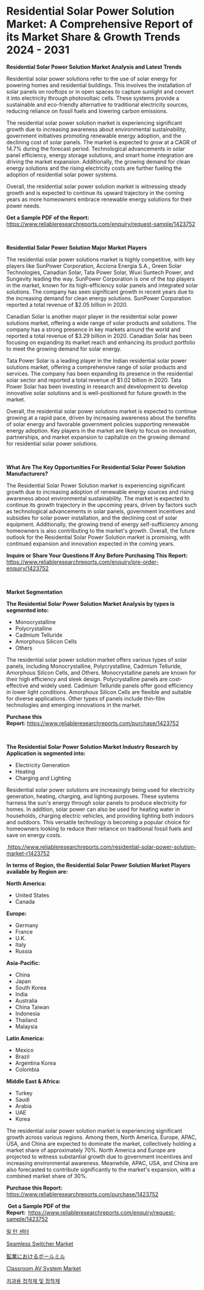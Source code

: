 <p><h1>Residential Solar Power Solution Market: A Comprehensive Report of its Market Share & Growth Trends 2024 - 2031</h1></p><p><strong>Residential Solar Power Solution Market Analysis and Latest Trends</strong></p>
<p><p>Residential solar power solutions refer to the use of solar energy for powering homes and residential buildings. This involves the installation of solar panels on rooftops or in open spaces to capture sunlight and convert it into electricity through photovoltaic cells. These systems provide a sustainable and eco-friendly alternative to traditional electricity sources, reducing reliance on fossil fuels and lowering carbon emissions.</p><p>The residential solar power solution market is experiencing significant growth due to increasing awareness about environmental sustainability, government initiatives promoting renewable energy adoption, and the declining cost of solar panels. The market is expected to grow at a CAGR of 14.7% during the forecast period. Technological advancements in solar panel efficiency, energy storage solutions, and smart home integration are driving the market expansion. Additionally, the growing demand for clean energy solutions and the rising electricity costs are further fueling the adoption of residential solar power systems.</p><p>Overall, the residential solar power solution market is witnessing steady growth and is expected to continue its upward trajectory in the coming years as more homeowners embrace renewable energy solutions for their power needs.</p></p>
<p><strong>Get a Sample PDF of the Report:&nbsp;</strong> <a href="https://www.reliableresearchreports.com/enquiry/request-sample/1423752">https://www.reliableresearchreports.com/enquiry/request-sample/1423752</a></p>
<p>&nbsp;</p>
<p><strong>Residential Solar Power Solution Major Market Players</strong></p>
<p><p>The residential solar power solutions market is highly competitive, with key players like SunPower Corporation, Acciona Energia S.A., Green Solar Technologies, Canadian Solar, Tata Power Solar, Wuxi Suntech Power, and Sungevity leading the way. SunPower Corporation is one of the top players in the market, known for its high-efficiency solar panels and integrated solar solutions. The company has seen significant growth in recent years due to the increasing demand for clean energy solutions. SunPower Corporation reported a total revenue of $2.05 billion in 2020.</p><p>Canadian Solar is another major player in the residential solar power solutions market, offering a wide range of solar products and solutions. The company has a strong presence in key markets around the world and reported a total revenue of $3.29 billion in 2020. Canadian Solar has been focusing on expanding its market reach and enhancing its product portfolio to meet the growing demand for solar energy.</p><p>Tata Power Solar is a leading player in the Indian residential solar power solutions market, offering a comprehensive range of solar products and services. The company has been expanding its presence in the residential solar sector and reported a total revenue of $1.02 billion in 2020. Tata Power Solar has been investing in research and development to develop innovative solar solutions and is well-positioned for future growth in the market.</p><p>Overall, the residential solar power solutions market is expected to continue growing at a rapid pace, driven by increasing awareness about the benefits of solar energy and favorable government policies supporting renewable energy adoption. Key players in the market are likely to focus on innovation, partnerships, and market expansion to capitalize on the growing demand for residential solar power solutions.</p></p>
<p>&nbsp;</p>
<p><strong>What Are The Key Opportunities For Residential Solar Power Solution Manufacturers?</strong></p>
<p><p>The Residential Solar Power Solution market is experiencing significant growth due to increasing adoption of renewable energy sources and rising awareness about environmental sustainability. The market is expected to continue its growth trajectory in the upcoming years, driven by factors such as technological advancements in solar panels, government incentives and subsidies for solar power installation, and the declining cost of solar equipment. Additionally, the growing trend of energy self-sufficiency among homeowners is also contributing to the market's growth. Overall, the future outlook for the Residential Solar Power Solution market is promising, with continued expansion and innovation expected in the coming years.</p></p>
<p><strong>Inquire or Share Your Questions If Any Before Purchasing This Report:</strong> <a href="https://www.reliableresearchreports.com/enquiry/pre-order-enquiry/1423752">https://www.reliableresearchreports.com/enquiry/pre-order-enquiry/1423752</a></p>
<p>&nbsp;</p>
<p><strong>Market Segmentation</strong></p>
<p><strong>The Residential Solar Power Solution Market Analysis by types is segmented into:</strong></p>
<p><ul><li>Monocrystalline</li><li>Polycrystalline</li><li>Cadmium Telluride</li><li>Amorphous Silicon Cells</li><li>Others</li></ul></p>
<p><p>The residential solar power solution market offers various types of solar panels, including Monocrystalline, Polycrystalline, Cadmium Telluride, Amorphous Silicon Cells, and Others. Monocrystalline panels are known for their high efficiency and sleek design. Polycrystalline panels are cost-effective and widely used. Cadmium Telluride panels offer good efficiency in lower light conditions. Amorphous Silicon Cells are flexible and suitable for diverse applications. Other types of panels include thin-film technologies and emerging innovations in the market.</p></p>
<p><strong>Purchase this Report:&nbsp;</strong><a href="https://www.reliableresearchreports.com/purchase/1423752">https://www.reliableresearchreports.com/purchase/1423752</a></p>
<p>&nbsp;</p>
<p><strong>The Residential Solar Power Solution Market Industry Research by Application is segmented into:</strong></p>
<p><ul><li>Electricity Generation</li><li>Heating</li><li>Charging and Lighting</li></ul></p>
<p><p>Residential solar power solutions are increasingly being used for electricity generation, heating, charging, and lighting purposes. These systems harness the sun's energy through solar panels to produce electricity for homes. In addition, solar power can also be used for heating water in households, charging electric vehicles, and providing lighting both indoors and outdoors. This versatile technology is becoming a popular choice for homeowners looking to reduce their reliance on traditional fossil fuels and save on energy costs.</p></p>
<p><a href="https://www.reliableresearchreports.com/residential-solar-power-solution-market-r1423752">&nbsp;https://www.reliableresearchreports.com/residential-solar-power-solution-market-r1423752</a></p>
<p><strong>In terms of Region, the Residential Solar Power Solution Market Players available by Region are:</strong></p>
<p>
    <p> <strong> North America: </strong>
        <ul>
            <li>United States</li>
            <li>Canada</li>
        </ul>
        </p> 
    <p> <strong> Europe: </strong>
        <ul>
            <li>Germany</li>
            <li>France</li>
            <li>U.K.</li>
            <li>Italy</li>
            <li>Russia</li>
        </ul>
        </p> 
    <p> <strong> Asia-Pacific: </strong>
        <ul>
            <li>China</li>
            <li>Japan</li>
            <li>South Korea</li>
            <li>India</li>
            <li>Australia</li>
            <li>China Taiwan</li>
            <li>Indonesia</li>
            <li>Thailand</li>
            <li>Malaysia</li>
        </ul>
        </p> 
    <p> <strong> Latin America: </strong>
        <ul>
            <li>Mexico</li>
            <li>Brazil</li>
            <li>Argentina Korea</li>
            <li>Colombia</li>
        </ul>
        </p> 
    <p> <strong> Middle East & Africa: </strong>
        <ul>
            <li>Turkey</li>
            <li>Saudi</li>
            <li>Arabia</li>
            <li>UAE</li>
            <li>Korea</li>
        </ul>
    </p>
    </p>
<p><p>The residential solar power solution market is experiencing significant growth across various regions. Among them, North America, Europe, APAC, USA, and China are expected to dominate the market, collectively holding a market share of approximately 70%. North America and Europe are projected to witness substantial growth due to government incentives and increasing environmental awareness. Meanwhile, APAC, USA, and China are also forecasted to contribute significantly to the market's expansion, with a combined market share of 30%.</p></p>
<p><strong>Purchase this Report: </strong><a href="https://www.reliableresearchreports.com/purchase/1423752">https://www.reliableresearchreports.com/purchase/1423752</a></p>
<p>&nbsp;<strong>Get a Sample PDF of the Report:&nbsp;&nbsp;</strong><a href="https://www.reliableresearchreports.com/enquiry/request-sample/1423752">https://www.reliableresearchreports.com/enquiry/request-sample/1423752</a></p>
<p><strong></strong></p>
<p><p><a href="https://github.com/Howaoole34545/Market-Research-Report-List-2/blob/main/9655002159298.md">밀 턴 센터</a></p><p><a href="https://github.com/liliskanaya73/Market-Research-Report-List-1/blob/main/seamless-switcher-market.md">Seamless Switcher Market</a></p><p><a href="https://github.com/KaliMetz2023/Market-Research-Report-List-1/blob/main/8572779149585.md">鉱業におけるボールミル</a></p><p><a href="https://github.com/eeenafisainka/Market-Research-Report-List-1/blob/main/classroom-av-system-market.md">Classroom AV System Market</a></p><p><a href="https://github.com/sougarounis/Market-Research-Report-List-4/blob/main/3274341159297.md">치과용 접착제 및 접착제</a></p></p>
